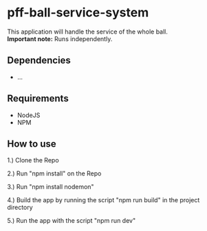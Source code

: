 # pff-ball-service-system
This application will handle the service of the whole ball.
<br />**Important note:** Runs independently.

## Dependencies
- ...

## Requirements
- NodeJS
- NPM

## How to use
1.) Clone the Repo

2.) Run "npm install" on the Repo

3.) Run "npm install nodemon"

4.) Build the app by running the script "npm run build" in the project directory

5.) Run the app with the script "npm run dev"